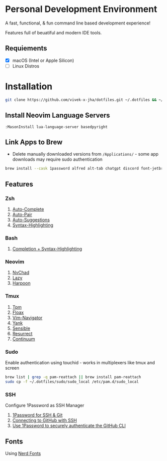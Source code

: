 # Personal Development Environment

A fast, functional, & fun command line based development experience!

Features full of beuatiful and modern IDE tools.

## Requiements

- [x] macOS (Intel or Apple Silicon)
- [ ] Linux Distros

# Installation

```sh
git clone https://github.com/vivek-x-jha/dotfiles.git ~/.dotfiles && ~/.dotfiles/bootstrap.sh
```

## Install Neovim Language Servers

```vim
:MasonInstall lua-language-server basedpyright
```

## Link Apps to Brew
- Delete manually downloaded versions from `/Applications/` - some app downloads may require sudo authentication

```sh
brew install --cask 1password alfred alt-tab chatgpt discord font-jetbrains-mono-nerd-font google-chrome hammerspoon iterm2 karabiner-elements postman skim spotify visual-studio-code vlc wezterm zoom
```

## Features

### Zsh

1. [Auto-Complete](https://github.com/marlonrichert/zsh-autocomplete)
1. [Auto-Pair](https://github.com/hlissner/zsh-autopair)
1. [Auto-Suggestions](https://github.com/zsh-users/zsh-autosuggestions)
1. [Syntax-Highlighting](https://github.com/zsh-users/zsh-autosuggestions)

### Bash

1. [Completion + Syntax-Highlighting](https://github.com/akinomyoga/ble.sh)

### Neovim

1. [NvChad](https://github.com/NvChad/NvChad)
1. [Lazy](https://www.github.com/folke/lazy.nvim)
1. [Harpoon](https://github.com/ThePrimeagen/harpoon/tree/harpoon2)

### Tmux

1. [Tpm](https://www.github.com/tmux-plugins/tpm)
1. [Floax](https://github.com/vivek-x-jha/tmux-floax)
1. [Vim-Navigator](https://github.com/vivek-x-jha/tmux-vim-navigator)
1. [Yank](https://github.com/tmux-plugins/tmux-yank)
1. [Sensible](https://github.com/tmux-plugins/tmux-sensible)
1. [Resurrect](https://github.com/tmux-plugins/tmux-resurrect)
1. [Continuum](https://github.com/tmux-plugins/tmux-continuum)

### Sudo

Enable authentication using touchid - works in multiplexers like tmux and screen

```sh
brew list | grep -q pam-reattach || brew install pam-reattach
sudo cp -f ~/.dotfiles/sudo/sudo_local /etc/pam.d/sudo_local
```

### SSH

Configure 1Password as SSH Manager

1. [1Password for SSH & Git](https://developer.1password.com/docs/ssh/get-started)
1. [Connecting to GitHub with SSH](https://docs.github.com/en/authentication/connecting-to-github-with-ssh)
1. [Use 1Password to securely authenticate the GitHub CLI](https://developer.1password.com/docs/cli/shell-plugins/github/)

## Fonts

Using [Nerd Fonts](https://www.nerdfonts.com/)
